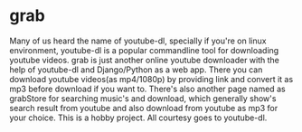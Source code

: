 # grab
Many of us heard the name of youtube-dl, specially if you're on linux environment, youtube-dl is a popular commandline tool for
downloading youtube videos. grab is just another online youtube downloader with the help of youtube-dl and Django/Python as a 
web app. There you can download youtube videos(as mp4/1080p) by providing link and convert it as mp3 before download if you want to. There's also another page named as grabStore for searching music's and download, which generally show's search result from youtube and also download from youtube as mp3 for your choice.
This is a hobby project. 
All courtesy goes to youtube-dl.
